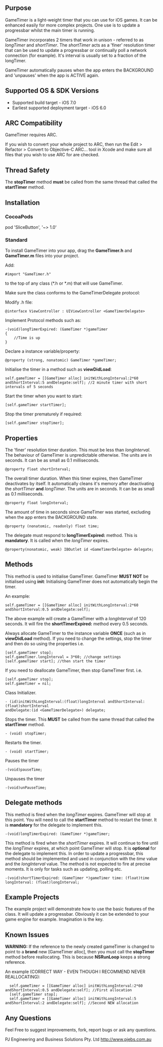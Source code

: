 Purpose
--------------

GameTimer is a light-weight timer that you can use for iOS games. It can be enhanced easily for more complex projects. One use is to update a progressbar whilst the main timer is running.

GameTimer incorporates 2 timers that work in unison - referred to as *longTimer* and *shortTimer*.
The *shortTimer* acts as a 'finer' resolution timer that can be used to update a progressbar or continually poll a network connection (for example). It's interval is usually set to a fraction of the longTimer.

GameTimer automatically pauses when the app enters the BACKGROUND and 'unpauses' when the app is ACTIVE again.


Supported OS & SDK Versions
-----------------------------

* Supported build target - iOS 7.0 
* Earliest supported deployment target - iOS 6.0 

ARC Compatibility
------------------

GameTimer requires ARC.

If you wish to convert your whole project to ARC, then run the Edit > Refactor > Convert to Objective-C ARC... tool in Xcode and make sure all files that you wish to use ARC for are checked.

Thread Safety
--------------

The **stopTimer** method **must** be called from the same thread that called the **startTimer** method.

Installation
--------------

### CocoaPods

pod 'SliceButton', '~> 1.0'

### Standard

To install GameTimer into your app, drag the **GameTimer.h** and **GameTimer.m** files into your project.

Add:
```
#import "GameTimer.h"
```
to the top of any class (*.h or *.m) that will use GameTimer.

Make sure the class conforms to the GameTimerDelegate protocol:

Modify .h file:

	@interface ViewController : UIViewController <GameTimerDelegate>

Implement Protocol methods such as:

``` 
-(void)longTimerExpired: (GameTimer *)gameTimer
{
    //Time is up
}
```

Declare a instance variable/property:

```
@property (strong, nonatomic) GameTimer *gameTimer;
```

Initialise the timer in a method such as **viewDidLoad**:

```
self.gameTimer = [[GameTimer alloc] initWithLongInterval:2*60 andShortInterval:5 andDelegate:self]; //2 minute timer with short intervals of 5 seconds
```

Start the timer when you want to start:

```
[self.gameTimer startTimer];
```

Stop the timer prematurely if required:

```
[self.gameTimer stopTimer];
```

Properties
--------------

The 'finer' resolution timer duration. This must be less than *longInterval*.
The behaviour of GameTimer is unpredictable otherwise.
The units are in seconds. It can be as small as 0.1 milliseconds.

    @property float shortInterval;

The overall timer duration. When this timer expires, then GameTimer deactivates by itself.
It automatically cleans it's memory after deactivating the *shortTimer* **and** *longTimer*.
The units are in seconds. It can be as small as 0.1 milliseconds.

    @property float longInterval;

The amount of time in seconds since GameTimer was started, excluding when the app enters the BACKGROUND state.

    @property (nonatomic, readonly) float time;

The delegate must respond to **longTimerExpired:** method. This is **mandatory**.
It is called when the *longTimer* expires.

    @property(nonatomic, weak) IBOutlet id <GameTimerDelegate> delegate;


Methods
--------------

This method is used to initialise GameTimer. GameTimer **MUST NOT** be initialised using **init**:
Initialising GameTimer does not automatically begin the timer.

An example:

```
self.gameTimer = [[GameTimer alloc] initWithLongInterval:2*60 andShortInterval:0.5 andDelegate:self];
```

The above example will create a GameTimer with a *longInterval* of 120 seconds. It will fire the
**shortTimerExpired:** method every 0.5 seconds.

Always allocate GameTimer to the instance variable **ONCE** (such as in **viewDidLoad** method). If you need to
change the settings, stop the timer and then do so using the properties i.e. 

```
[self.gameTimer stop];
self.gameTimer.longInterval = 3*60; //change settings
[self.gameTimer start]; //then start the timer
```

If you need to deallocate GameTimer, then stop GameTimer first.
i.e. 
```
[self.gameTimer stop];
self.gameTimer = nil;
```

Class Initializer.

    - (id)initWithLongInterval:(float)longInterval andShortInterval: (float)shortInterval 
	andDelegate:(id <GameTimerDelegate>) delegate;

Stops the timer. This **MUST** be called from the same thread that called the **startTimer** method.

    - (void) stopTimer;

Restarts the timer.

    - (void) startTimer;

Pauses the timer

    -(void)pauseTime;

Unpauses the timer

    -(void)unPauseTime;


Delegate methods
---------------

This method is fired when the *longTimer* expires. GameTimer will stop at this point. You will need to
call the **startTimer** method to restart the timer. It is **mandatory** for the delegate to implement this.

    -(void)longTimerExpired: (GameTimer *)gameTimer;

This method is fired when the *shortTimer* expires. It will continue to fire until the *longTimer* expires,
at which point GameTimer will stop. It is **optional** for the delegate to implement this.
In order to update a progressbar, this method should be implemented and used in conjunction with
the *time* value and the *longInterval* value.
The method is not expected to fire at precise moments. It is only for tasks such as updating, polling etc.

    -(void)shortTimerExpired: (GameTimer *)gameTimer time: (float)time longInterval: (float)longInterval;


Example Projects
---------------

The example project will demonstrate how to use the basic features of the class. It will update a progressbar.
Obviously it can be extended to your game engine for example. Imagination is the key.


Known Issues
---------------

**WARNING:** If the reference to the newly created gameTimer is changed to point to a **brand** new [GameTimer alloc],
then you must call the **stopTimer** method before reallocating. This is because **NSRunLoop** keeps a strong reference.

An example (CORRECT WAY - EVEN THOUGH I RECOMMEND NEVER REALLOCATING):

```
  self.gameTimer = [[GameTimer alloc] initWithLongInterval:2*60 andShortInterval:0.5 andDelegate:self]; //First allocation
  [self.gameTimer stop];
  self.gameTimer = [[GameTimer alloc] initWithLongInterval:5 andShortInterval:2 andDelegate:self]; //Second NEW allocation
```


Any Questions
---------------

Feel Free to suggest improvements, fork, report bugs or ask any questions.

PJ Engineering and Business Solutions Pty. Ltd
http://www.pjebs.com.au
